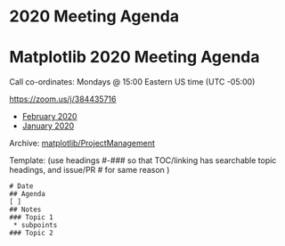 # 2020 Meeting Agenda

# Matplotlib 2020 Meeting Agenda
Call co-ordinates:  Mondays @ 15:00 Eastern US time (UTC -05:00)
 
 https://zoom.us/j/384435716

* [February 2020](/4zWKhuLXQ16Y_oUfi9hnKA?both)
* [January 2020](/hELmT6nMToSPhpP8-0mUZA?both)

Archive: [matplotlib/ProjectManagement](https://github.com/matplotlib/ProjectManagement)  

Template: (use headings #-### so that TOC/linking has searchable topic headings, and issue/PR # for same reason )

    # Date
    ## Agenda
    [ ] 
    ## Notes
    ### Topic 1
     * subpoints
    ### Topic 2

